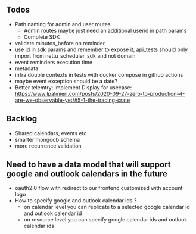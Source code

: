 
## Todos

- Path naming for admin and user routes
  - Admin routes maybe just need an additional userid in path params
  - Complete SDK
- validate minutes_before on reminder
- use id in sdk params and remember to expose it, api_tests should only import from nettu_scheduler_sdk and not domain
- event reminders execution time
- metadata
- infra double contexts in tests with docker compose in github actions
- maybe event exception should be a date?
- Better telemtry: implement Display for usecase: https://www.lpalmieri.com/posts/2020-09-27-zero-to-production-4-are-we-observable-yet/#5-1-the-tracing-crate

## Backlog

- Shared calendars, events etc
- smarter mongodb schema
- more recurrence validation 

## Need to have a data model that will support google and outlook calendars in the future

- oauth2.0 flow with redirect to our frontend customized with account logo
- How to specify google and outlook calendar ids ?
  - on calendar level you can replicate to a selected google calendar id and outlook calendar id
  - on resource level you can specify google calendar ids and outlook calendar ids
